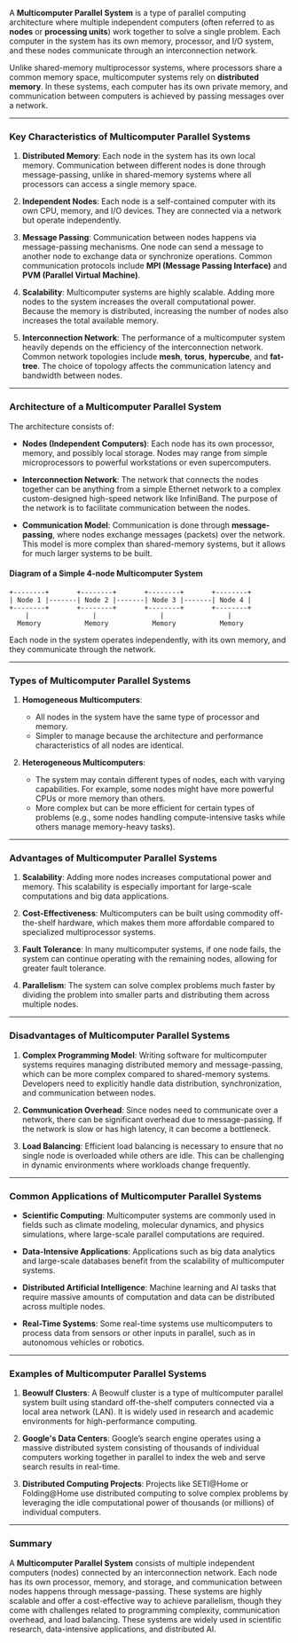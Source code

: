 A **Multicomputer Parallel System** is a type of parallel computing architecture where multiple independent computers (often referred to as **nodes** or **processing units**) work together to solve a single problem. Each computer in the system has its own memory, processor, and I/O system, and these nodes communicate through an interconnection network.

Unlike shared-memory multiprocessor systems, where processors share a common memory space, multicomputer systems rely on **distributed memory**. In these systems, each computer has its own private memory, and communication between computers is achieved by passing messages over a network.

---

### **Key Characteristics of Multicomputer Parallel Systems**

1. **Distributed Memory**: Each node in the system has its own local memory. Communication between different nodes is done through message-passing, unlike in shared-memory systems where all processors can access a single memory space.

2. **Independent Nodes**: Each node is a self-contained computer with its own CPU, memory, and I/O devices. They are connected via a network but operate independently.

3. **Message Passing**: Communication between nodes happens via message-passing mechanisms. One node can send a message to another node to exchange data or synchronize operations. Common communication protocols include **MPI (Message Passing Interface)** and **PVM (Parallel Virtual Machine)**.

4. **Scalability**: Multicomputer systems are highly scalable. Adding more nodes to the system increases the overall computational power. Because the memory is distributed, increasing the number of nodes also increases the total available memory.

5. **Interconnection Network**: The performance of a multicomputer system heavily depends on the efficiency of the interconnection network. Common network topologies include **mesh**, **torus**, **hypercube**, and **fat-tree**. The choice of topology affects the communication latency and bandwidth between nodes.

---

### **Architecture of a Multicomputer Parallel System**

The architecture consists of:

- **Nodes (Independent Computers)**: Each node has its own processor, memory, and possibly local storage. Nodes may range from simple microprocessors to powerful workstations or even supercomputers.

- **Interconnection Network**: The network that connects the nodes together can be anything from a simple Ethernet network to a complex custom-designed high-speed network like InfiniBand. The purpose of the network is to facilitate communication between the nodes.

- **Communication Model**: Communication is done through **message-passing**, where nodes exchange messages (packets) over the network. This model is more complex than shared-memory systems, but it allows for much larger systems to be built.

#### **Diagram of a Simple 4-node Multicomputer System**

```
+--------+       +--------+       +--------+       +--------+
| Node 1 |-------| Node 2 |-------| Node 3 |-------| Node 4 |
+--------+       +--------+       +--------+       +--------+
    |                |                |                |
  Memory           Memory           Memory           Memory
```

Each node in the system operates independently, with its own memory, and they communicate through the network.

---

### **Types of Multicomputer Parallel Systems**

1. **Homogeneous Multicomputers**:
   - All nodes in the system have the same type of processor and memory.
   - Simpler to manage because the architecture and performance characteristics of all nodes are identical.

2. **Heterogeneous Multicomputers**:
   - The system may contain different types of nodes, each with varying capabilities. For example, some nodes might have more powerful CPUs or more memory than others.
   - More complex but can be more efficient for certain types of problems (e.g., some nodes handling compute-intensive tasks while others manage memory-heavy tasks).

---

### **Advantages of Multicomputer Parallel Systems**

1. **Scalability**: Adding more nodes increases computational power and memory. This scalability is especially important for large-scale computations and big data applications.

2. **Cost-Effectiveness**: Multicomputers can be built using commodity off-the-shelf hardware, which makes them more affordable compared to specialized multiprocessor systems.

3. **Fault Tolerance**: In many multicomputer systems, if one node fails, the system can continue operating with the remaining nodes, allowing for greater fault tolerance.

4. **Parallelism**: The system can solve complex problems much faster by dividing the problem into smaller parts and distributing them across multiple nodes.

---

### **Disadvantages of Multicomputer Parallel Systems**

1. **Complex Programming Model**: Writing software for multicomputer systems requires managing distributed memory and message-passing, which can be more complex compared to shared-memory systems. Developers need to explicitly handle data distribution, synchronization, and communication between nodes.

2. **Communication Overhead**: Since nodes need to communicate over a network, there can be significant overhead due to message-passing. If the network is slow or has high latency, it can become a bottleneck.

3. **Load Balancing**: Efficient load balancing is necessary to ensure that no single node is overloaded while others are idle. This can be challenging in dynamic environments where workloads change frequently.

---

### **Common Applications of Multicomputer Parallel Systems**

- **Scientific Computing**: Multicomputer systems are commonly used in fields such as climate modeling, molecular dynamics, and physics simulations, where large-scale parallel computations are required.

- **Data-Intensive Applications**: Applications such as big data analytics and large-scale databases benefit from the scalability of multicomputer systems.

- **Distributed Artificial Intelligence**: Machine learning and AI tasks that require massive amounts of computation and data can be distributed across multiple nodes.

- **Real-Time Systems**: Some real-time systems use multicomputers to process data from sensors or other inputs in parallel, such as in autonomous vehicles or robotics.

---

### **Examples of Multicomputer Parallel Systems**

1. **Beowulf Clusters**: A Beowulf cluster is a type of multicomputer parallel system built using standard off-the-shelf computers connected via a local area network (LAN). It is widely used in research and academic environments for high-performance computing.

2. **Google's Data Centers**: Google’s search engine operates using a massive distributed system consisting of thousands of individual computers working together in parallel to index the web and serve search results in real-time.

3. **Distributed Computing Projects**: Projects like SETI@Home or Folding@Home use distributed computing to solve complex problems by leveraging the idle computational power of thousands (or millions) of individual computers.

---

### **Summary**

A **Multicomputer Parallel System** consists of multiple independent computers (nodes) connected by an interconnection network. Each node has its own processor, memory, and storage, and communication between nodes happens through message-passing. These systems are highly scalable and offer a cost-effective way to achieve parallelism, though they come with challenges related to programming complexity, communication overhead, and load balancing. These systems are widely used in scientific research, data-intensive applications, and distributed AI.
